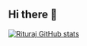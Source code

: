 ## Hi there 👋
[![Rituraj GitHub stats](https://github-readme-stats.vercel.app/api?username=rituraj17&show_icons=true&theme=radical)](https://github.com/rituraj17/github-readme-stats)

<!--
**rituraj17/rituraj17** is a ✨ _special_ ✨ repository because its `README.md` (this file) appears on your GitHub profile.

Here are some ideas to get you started:

- 🔭 I’m currently working on ...
- 🌱 I’m currently learning ...
- 👯 I’m looking to collaborate on ...
- 🤔 I’m looking for help with ...
- 💬 Ask me about ...
- 📫 How to reach me: ...
- 😄 Pronouns: ...
- ⚡ Fun fact: ...
-->
